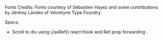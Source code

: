 Fonts Credits:
Fonts courtesy of Sébastien Hayez and some contributions by Jérémy Landes of Velvetyne Type Foundry.

Specs:

- Scroll to div using UseRef() react Hook and Ref prop forwarding .
